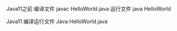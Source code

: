 Java11之前
    编译文件    javac HelloWorld.java
    运行文件    java HelloWorld

Java11
    编译运行文件  Java HelloWorld.java